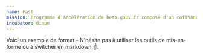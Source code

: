 ```yaml
---
name: Fast
mission: Programme d’accélération de beta.gouv.fr composé d'un cofinancement de la DINUM et d’un accompagnement par l'equipe <a href="https://doc.incubateur.net/communaute/gerer-sa-startup-detat-ou-de-territoires-au-quotidien/la-vie-dune-se/acceleration/programme-gamma">Gamma</a>. En savoir plus sur le <a href="https://doc.incubateur.net/communaute/gerer-sa-startup-detat-ou-de-territoires-au-quotidien/la-vie-dune-se/acceleration/fonds-dacceleration-des-startups-detat#cest-quoi-le-fast">FAST</a>
incubator: dinum
---
```

Voici un exemple de format  - N'hésite pas à utiliser les outils de mis-en-forme ou à switcher en markdown ☝️.
